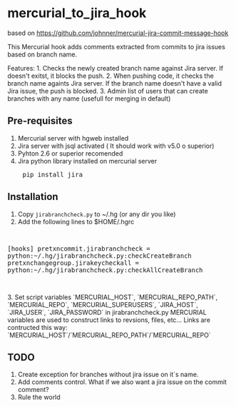 mercurial_to_jira_hook
======================

based on https://github.com/johnner/mercurial-jira-commit-message-hook

This Mercurial hook adds comments extracted from commits to jira issues based on branch name.

Features:
	1. Checks the newly created branch name against Jira server. If doesn't exitst, it blocks the push.
	2. When pushing code, it checks the branch name againts Jira server. If the branch name doesn't have a valid Jira issue, the push is blocked.
	3. Admin list of users that can create branches with any name (usefull for merging in default)


Pre-requisites
------------
1. Mercurial server with hgweb installed
2. Jira server with jsql activated ( It should work with v5.0 o superior)
3. Pyhton 2.6 or superior recomended
4. Jira python library installed on mercurial server
<div>
<pre>
	pip install jira
</pre>
</div>


Installation
------------
1. Copy `jirabranchcheck.py` to ~/.hg (or any dir you like)
2. Add the following lines to $HOME/.hgrc
<div>
<pre>

[hooks]
   pretxncommit.jirabranchcheck = python:~/.hg/jirabranchcheck.py:checkCreateBranch
   pretxnchangegroup.jirakeycheckall = python:~/.hg/jirabranchcheck.py:checkAllCreateBranch

</pre>
</div>
3. Set script variables `MERCURIAL_HOST`, `MERCURIAL_REPO_PATH`, `MERCURIAL_REPO`, `MERCURIAL_SUPERUSERS`, `JIRA_HOST`, `JIRA_USER`, `JIRA_PASSWORD` in jirabranchcheck.py
MERCURIAL variables are used to construct links to revsions, files, etc... Links are contructed this way: `MERCURIAL_HOST`/`MERCURIAL_REPO_PATH`/`MERCURIAL_REPO`


TODO
------------
1. Create exception for branches without jira issue on it´s name.
2. Add comments control. What if we also want a jira issue on the commit comment?
3. Rule the world
